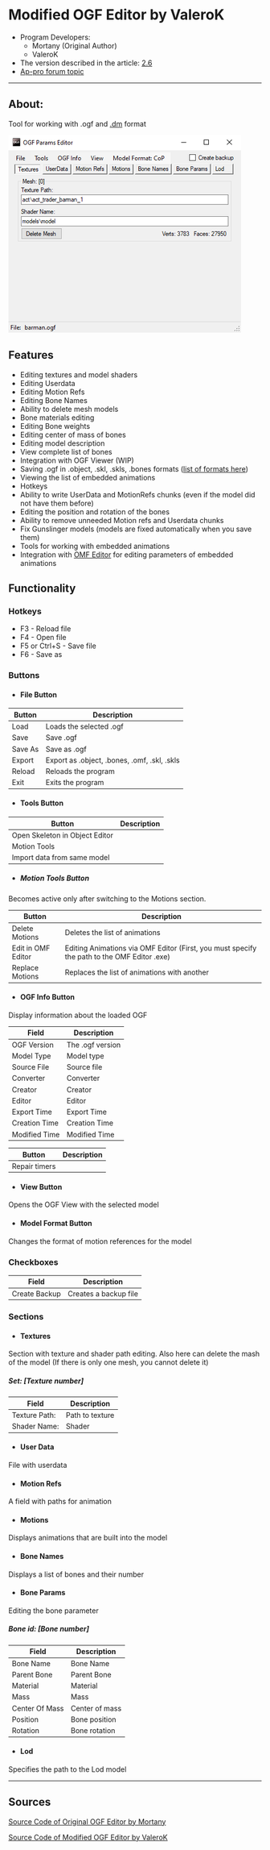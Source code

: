 # Modified OGF Editor by ValeroK
- Program Developers: 
    - Mortany (Original Author)
    - ValeroK
- The version described in the article: [2.6](https://github.com/VaIeroK/OGF-tool/releases/tag/2.6)
- [Ap-pro forum topic](https://ap-pro.ru/forums/topic/3549-ogfdm-editor-v24)

___

## About:

Tool for working with .ogf and [.dm](../../main-folders-and-files/file-formats/dm.md) format

![ogf-editor centered](modding-tools-images/ogf-editor-by-valerok.png)

## Features

- Editing textures and model shaders
- Editing Userdata
- Editing Motion Refs
- Editing Bone Names
- Ability to delete mesh models
- Bone materials editing
- Editing Bone weights
- Editing center of mass of bones
- Editing model description
- View complete list of bones
- Integration with OGF Viewer (WIP)
- Saving .ogf in .object, .skl, .skls, .bones formats ([list of formats here](../../main-folders-and-files/file-formats/index.html))
- Viewing the list of embedded animations
- Hotkeys
- Ability to write UserData and MotionRefs chunks (even if the model did not have them before)
- Editing the position and rotation of the bones
- Ability to remove unneeded Motion refs and Userdata chunks
- Fix Gunslinger models (models are fixed automatically when you save them)
- Tools for working with embedded animations
- Integration with [OMF Editor](omf-editor-by-valerok.md) for editing parameters of embedded animations

## Functionality

### Hotkeys

- F3 - Reload file
- F4 - Open file
- F5 or Ctrl+S - Save file
- F6 - Save as

### Buttons

- #### File Button

| Button | Description |
---|---|
| Load | Loads the selected .ogf |
| Save | Save .ogf |
| Save As | Save as .ogf |
| Export | Export as .object, .bones, .omf, .skl, .skls |
| Reload | Reloads the program |
| Exit | Exits the program |

- #### Tools Button

| Button | Description |
---|---|
| Open Skeleton in Object Editor |  |
| Motion Tools |  |
| Import data from same model |  |

- ##### Motion Tools Button

Becomes active only after switching to the Motions section.

| Button | Description |
---|---|
| Delete Motions | Deletes the list of animations |
| Edit in OMF Editor | Editing Animations via OMF Editor (First, you must specify the path to the OMF Editor .exe) |
| Replace Motions | Replaces the list of animations with another |

- #### OGF Info Button

Display information about the loaded OGF 

| Field | Description |
---|---|
| OGF Version | The .ogf version |
| Model Type | Model type |
| Source File | Source file |
| Converter | Converter |
| Creator | Creator |
| Editor | Editor |
| Export Time | Export Time |
| Creation Time | Creation Time |
| Modified Time | Modified Time |

| Button | Description |
---|---|
| Repair timers |  |

- #### View Button

Opens the OGF View with the selected model

- #### Model Format Button

Changes the format of motion references for the model

### Checkboxes

| Field | Description |
---|---|
| Create Backup | Creates a backup file |

### Sections

- #### Textures

Section with texture and shader path editing. Also here can delete the mash of the model (If there is only one mesh, you cannot delete it)

##### Set: [Texture number]

| Field | Description |
---|---|
| Texture Path: | Path to texture |
| Shader Name: | Shader |

- #### User Data

File with userdata

- #### Motion Refs

A field with paths for animation

- #### Motions

Displays animations that are built into the model

- #### Bone Names

Displays a list of bones and their number

- #### Bone Params

Editing the bone parameter

##### Bone id: [Bone number]

| Field | Description |
---|---|
| Bone Name | Bone Name |
| Parent Bone | Parent Bone |
| Material | Material |
| Mass | Mass |
| Center Of Mass | Center of mass |
| Position | Bone position |
| Rotation | Bone rotation |

- #### Lod

Specifies the path to the Lod model

___

## Sources
[Source Code of Original OGF Editor by Mortany](https://github.com/mortany/OGF-tool)

[Source Code of Modified OGF Editor by ValeroK](https://github.com/VaIeroK/OGF-tool)